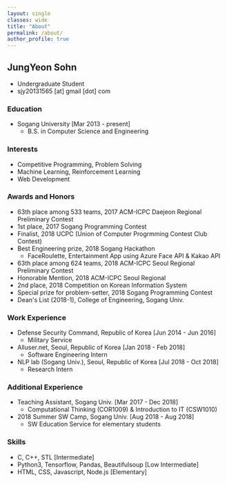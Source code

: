 ```yaml
---
layout: single
classes: wide
title: "About"
permalink: /about/
author_profile: true
---
```


## JungYeon Sohn

* Undergraduate Student
* sjy20131565 [at] gmail [dot] com

### Education

* Sogang University [Mar 2013 - present]
    * B.S. in Computer Science and Engineering

### Interests
* Competitive Programming, Problem Solving
* Machine Learning, Reinforcement Learning
* Web Development

### Awards and Honors

* 63th place among 533 teams, 2017 ACM-ICPC Daejeon Regional Preliminary Contest
* 1st place, 2017 Sogang Programming Contest
* Finalist, 2018 UCPC (Union of Computer Progrmming Contest Club Contest)
* Best Engineering prize, 2018 Sogang Hackathon
    * FaceRoulette, Entertainment App using Azure Face API & Kakao API
* 63th place among 624 teams, 2018 ACM-ICPC Seoul Regional Preliminary Contest
* Honorable Mention, 2018 ACM-ICPC Seoul Regional
* 2nd place, 2018 Competition on Korean Information System
* Special prize for problem-setter, 2018 Sogang Programming Contest
* Dean's List (2018-1), College of Engineering, Sogang Univ.

### Work Experience

* Defense Security Command, Republic of Korea [Jun 2014 - Jun 2016]
    * Military Service
* Alluser.net, Seoul, Republic of Korea [Jan 2018 - Feb 2018]
    * Software Engineering Intern
* NLP lab (Sogang Univ.), Seoul, Republic of Korea [Jul 2018 - Oct 2018]
    * Research Intern

### Additional Experience

* Teaching Assistant, Sogang Univ. [Mar 2017 - Dec 2018]
    * Computational Thinking (COR1009) & Introduction to IT (CSW1010)
* 2018 Summer SW Camp, Sogang Univ. [Aug 2018 - Aug 2018]
    * SW Education Service for elementary students

### Skills

* C, C++, STL [Intermediate]
* Python3, Tensorflow, Pandas, Beautifulsoup [Low Intermediate]
* HTML, CSS, Javascript, Node.js [Elementary]